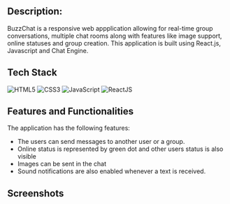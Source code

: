 ## Description:
BuzzChat is a responsive web appplication allowing for real-time group conversations, multiple chat rooms along with features like image support, online statuses and group creation. This application is built using React.js, Javascript and Chat Engine.

## Tech Stack
<div align="left">
<img alt="HTML5" src="https://img.shields.io/badge/html5-%23E34F26.svg?style=for-the-badge&logo=html5&logoColor=white"/>
<img alt="CSS3" src="https://img.shields.io/badge/css3-%231572B6.svg?style=for-the-badge&logo=css3&logoColor=white"/> 
<img alt="JavaScript" src="https://img.shields.io/badge/javascript-%23323330.svg?style=for-the-badge&logo=javascript&logoColor=%23F7DF1E"/>
<img alt="ReactJS" src="https://img.shields.io/badge/react-%2320232a.svg?style=for-the-badge&logo=react&logoColor=%2361DAFB"/>
</div>

## Features and Functionalities

The application has the following features:

* The users can send messages to another user or a group.
* Online status is represented by green dot and other users status is also visible
* Images can be sent in the chat
* Sound notifications are also enabled whenever a text is received.

## Screenshots


